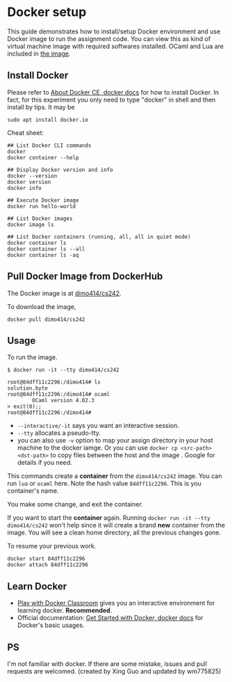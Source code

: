 # Docker setup

This guide demonstrates how to install/setup Docker environment and use
Docker image to run the assignment code. You can view this as kind of virtual
machine image with required softwares installed. OCaml and Lua are included in [the
image](https://hub.docker.com/r/dimo414/cs242).

## Install Docker

Please refer to [About Docker CE, docker docs](https://docs.docker.com/install/) for how to install Docker.
In fact, for this experiment you only need to type "docker" in shell and then install by tips. It may be
```shell
sudo apt install docker.io
```

Cheat sheet:

```shell
## List Docker CLI commands
docker
docker container --help

## Display Docker version and info
docker --version
docker version
docker info

## Execute Docker image
docker run hello-world

## List Docker images
docker image ls

## List Docker containers (running, all, all in quiet mode)
docker container ls
docker container ls --all
docker container ls -aq
```

## Pull Docker Image from DockerHub

The Docker image is at [dimo414/cs242](https://hub.docker.com/r/dimo414/cs242).

To download the image,

``` shell
docker pull dimo414/cs242
```

## Usage

To run the image.

``` shell
$ docker run -it --tty dimo414/cs242

root@84dff11c2296:/dimo414# ls
solution.byte
root@84dff11c2296:/dimo414# ocaml
        OCaml version 4.02.3
> exit(0);;
root@84dff11c2296:/dimo414# 
```

* `--interactive/-it` says you want an interactive session.
* `--tty` allocates a pseudo-tty.
* you can also use `-v` option to map your assign directory in your host machine to the docker iamge. Or you can use `docker cp <src-path> <dst-path>` to copy files between the host and the image . Google for details if you need. 

This commands create a **container** from the `dimo414/cs242` image.
You can run `lua` or `ocaml` here. Note the hash value `84dff11c2296`. This is
you container's name.

You make some change, and exit the container.

If you want to start the  **container** again.
Running  `docker run -it --tty dimo414/cs242`  won't help since it will create a brand **new**
container from the image. You will see a clean home directory, all the previous
changes gone.

To resume your previous work.

``` shell
docker start 84dff11c2296
docker attach 84dff11c2296
```

## Learn Docker

* [Play with Docker Classroom](https://training.play-with-docker.com/) gives you
  an interactive environment for learning docker. **Recommended**.
* Official documentation: [Get Started with Docker, docker docs](https://docs.docker.com/get-started/)
  for Docker's basic usages.

## PS

I'm not familiar with docker. If there are some mistake, issues and pull requests are welcomed.
(created by Xing Guo and updated by wm775825)